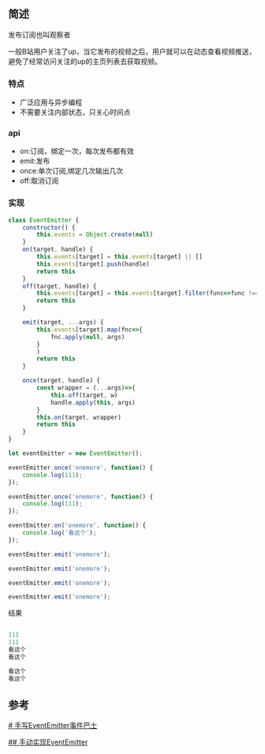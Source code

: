 ## 简述
发布订阅也叫观察者

一般B站用户关注了up，当它发布的视频之后，用户就可以在动态查看视频推送，避免了经常访问关注的up的主页列表去获取视频。

### 特点
* 广泛应用与异步编程
* 不需要关注内部状态，只关心时间点

### api
* on:订阅，绑定一次，每次发布都有效
* emit:发布
* once:单次订阅,绑定几次输出几次
* off:取消订阅

### 实现
```js
class EventEmitter {
    constructor() {
        this.events = Object.create(null)
    }
    on(target, handle) {
        this.events[target] = this.events[target] || []
        this.events[target].push(handle)
        return this
    }
    off(target, handle) {
        this.events[target] = this.events[target].filter(func=>func !== handle)
        return this
    }

    emit(target, ...args) {
        this.events[target].map(fnc=>{
            fnc.apply(null, args)
        }
        )
        return this
    }

    once(target, handle) {
        const wrapper = (...args)=>{
            this.off(target, w)
            handle.apply(this, args)
        }
        this.on(target, wrapper)
        return this
    }
}

let eventEmitter = new EventEmitter();

eventEmitter.once('onemore', function() {
    console.log(111);
});

eventEmitter.once('onemore', function() {
    console.log(111);
});

eventEmitter.on('onemore', function() {
    console.log('看这个');
});

eventEmitter.emit('onemore');

eventEmitter.emit('onemore');

eventEmitter.emit('onemore');

eventEmitter.emit('onemore');


```






结果

```js

111
111
看这个
看这个

看这个
看这个

```



## 参考
[# 手写EventEmitter事件巴士](https://www.favori.cn/nodejs-event-emitter)

[## 手动实现EventEmitter](https://github.com/ConardLi/awesome-coding-js/blob/master/JavaScript/EventEmitter.md)